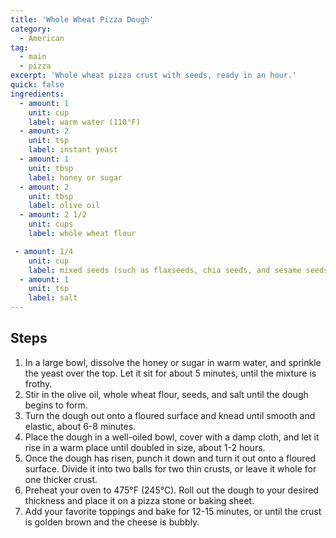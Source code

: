 ```yaml
---
title: 'Whole Wheat Pizza Dough'
category:
  - American
tag:
  - main
  - pizza
excerpt: 'Whole wheat pizza crust with seeds, ready in an hour.'
quick: false
ingredients:
  - amount: 1
    unit: cup
    label: warm water (110°F)
  - amount: 2
    unit: tsp
    label: instant yeast
  - amount: 1
    unit: tbsp
    label: honey or sugar
  - amount: 2
    unit: tbsp
    label: olive oil
  - amount: 2 1/2
    unit: cups
    label: whole wheat flour
 - amount: 1/4
    unit: cup
    label: mixed seeds (such as flaxseeds, chia seeds, and sesame seeds)
  - amount: 1
    unit: tsp
    label: salt
---
```


## Steps

1. In a large bowl, dissolve the honey or sugar in warm water, and sprinkle the yeast over the top. Let it sit for about 5 minutes, until the mixture is frothy.
2. Stir in the olive oil, whole wheat flour, seeds, and salt until the dough begins to form.
3. Turn the dough out onto a floured surface and knead until smooth and elastic, about 6-8 minutes.
4. Place the dough in a well-oiled bowl, cover with a damp cloth, and let it rise in a warm place until doubled in size, about 1-2 hours.
5. Once the dough has risen, punch it down and turn it out onto a floured surface. Divide it into two balls for two thin crusts, or leave it whole for one thicker crust.
6. Preheat your oven to 475°F (245°C). Roll out the dough to your desired thickness and place it on a pizza stone or baking sheet.
7. Add your favorite toppings and bake for 12-15 minutes, or until the crust is golden brown and the cheese is bubbly.